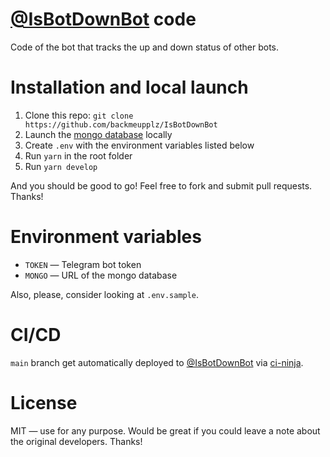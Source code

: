 # [@IsBotDownBot](https://t.me/IsBotDownBot) code

Code of the bot that tracks the up and down status of other bots.

# Installation and local launch

1. Clone this repo: `git clone https://github.com/backmeupplz/IsBotDownBot`
2. Launch the [mongo database](https://www.mongodb.com/) locally
3. Create `.env` with the environment variables listed below
4. Run `yarn` in the root folder
5. Run `yarn develop`

And you should be good to go! Feel free to fork and submit pull requests. Thanks!

# Environment variables

- `TOKEN` — Telegram bot token
- `MONGO` — URL of the mongo database

Also, please, consider looking at `.env.sample`.

# CI/CD

`main` branch get automatically deployed to [@IsBotDownBot](https://t.me/IsBotDownBot) via [ci-ninja](https://github.com/backmeupplz/ci-ninja).

# License

MIT — use for any purpose. Would be great if you could leave a note about the original developers. Thanks!
